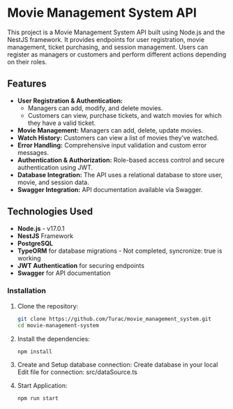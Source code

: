 # Movie Management System API

This project is a Movie Management System API built using Node.js and the NestJS framework. It provides endpoints for user registration, movie management, ticket purchasing, and session management. Users can register as managers or customers and perform different actions depending on their roles.

## Features

- **User Registration & Authentication:**
  - Managers can add, modify, and delete movies.
  - Customers can view, purchase tickets, and watch movies for which they have a valid ticket.
- **Movie Management:** Managers can add, delete, update movies.
- **Watch History:** Customers can view a list of movies they've watched.
- **Error Handling:** Comprehensive input validation and custom error messages.
- **Authentication & Authorization:** Role-based access control and secure authentication using JWT.
- **Database Integration:** The API uses a relational database to store user, movie, and session data.
- **Swagger Integration:** API documentation available via Swagger.

## Technologies Used

- **Node.js** - v17.0.1
- **NestJS** Framework
- **PostgreSQL**
- **TypeORM** for database migrations - Not completed, syncronize: true is working
- **JWT Authentication** for securing endpoints
- **Swagger** for API documentation

### Installation

1. Clone the repository:
   ```bash
   git clone https://github.com/Turac/movie_management_system.git
   cd movie-management-system

   ```
2. Install the dependencies:
   ```bash
   npm install

   ```
3. Create and Setup database connection:
   Create database in your local
   Edit file for connection: src/dataSource.ts

4. Start Application:
   ```bash
   npm run start
   ```
